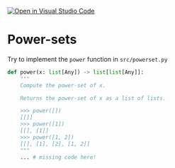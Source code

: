 [![Open in Visual Studio Code](https://classroom.github.com/assets/open-in-vscode-c66648af7eb3fe8bc4f294546bfd86ef473780cde1dea487d3c4ff354943c9ae.svg)](https://classroom.github.com/online_ide?assignment_repo_id=8504129&assignment_repo_type=AssignmentRepo)
# Power-sets

Try to implement the `power` function in `src/powerset.py`

```python
def power(x: list[Any]) -> list[list[Any]]:
    """
    Compute the power-set of x.

    Returns the power-set of x as a list of lists.

    >>> power([])
    [[]]
    >>> power([1])
    [[], [1]]
    >>> power([1, 2])
    [[], [1], [2], [1, 2]]
    """
    ... # missing code here!
```

